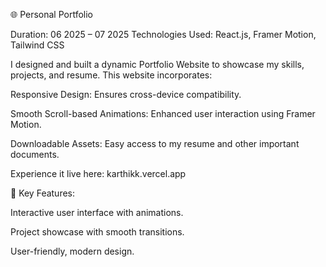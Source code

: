 🌐 Personal Portfolio

Duration: 06 2025 – 07 2025
Technologies Used: React.js, Framer Motion, Tailwind CSS

I designed and built a dynamic Portfolio Website to showcase my skills, projects, and resume. This website incorporates:

Responsive Design: Ensures cross-device compatibility.

Smooth Scroll-based Animations: Enhanced user interaction using Framer Motion.

Downloadable Assets: Easy access to my resume and other important documents.

Experience it live here: karthikk.vercel.app

📌 Key Features:

Interactive user interface with animations.

Project showcase with smooth transitions.

User-friendly, modern design.

